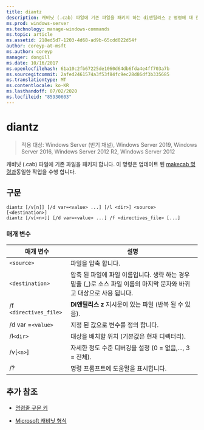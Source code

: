```yaml
---
title: diantz
description: 캐비닛 (.cab) 파일에 기존 파일을 패키지 하는 di앤틸리스 z 명령에 대 한 참조 문서입니다.
ms.prod: windows-server
ms.technology: manage-windows-commands
ms.topic: article
ms.assetid: 218ed5d7-1203-4d68-ad9b-65cdd022d54f
author: coreyp-at-msft
ms.author: coreyp
manager: dongill
ms.date: 10/16/2017
ms.openlocfilehash: 61a10c2fb67225de1060d64db6fda4e4ff703a7b
ms.sourcegitcommit: 2afed2461574a3f53f84fc9ec28d86df3b335685
ms.translationtype: MT
ms.contentlocale: ko-KR
ms.lasthandoff: 07/02/2020
ms.locfileid: "85930603"
---
```

# <a name="diantz"></a>diantz

> 적용 대상: Windows Server (반기 채널), Windows Server 2019, Windows Server 2016, Windows Server 2012 R2, Windows Server 2012

캐비닛 (.cab) 파일에 기존 파일을 패키지 합니다. 이 명령은 업데이트 된 [makecab 명령과](makecab.md)동일한 작업을 수행 합니다.

## <a name="syntax"></a>구문

```
diantz [/v[n]] [/d var=<value> ...] [/l <dir>] <source> [<destination>]
diantz [/v[<n>]] [/d var=<value> ...] /f <directives_file> [...]
```

### <a name="parameters"></a>매개 변수

| 매개 변수 | 설명 |
| --------- | ----------- |
| `<source>` | 파일을 압축 합니다. |
| `<destination>` | 압축 된 파일에 파일 이름입니다. 생략 하는 경우 밑줄 (_)로 소스 파일 이름의 마지막 문자와 바뀌고 대상으로 사용 됩니다. |
| /f `<directives_file>` | **Di앤틸리스 z** 지시문이 있는 파일 (반복 될 수 있음). |
| /d var =`<value>` | 지정 된 값으로 변수를 정의 합니다. |
| /l`<dir>` | 대상을 배치할 위치 (기본값은 현재 디렉터리). |
| /v[`<n>`] | 자세한 정도 수준 디버깅을 설정 (0 = 없음,..., 3 = 전체). |
| /? | 명령 프롬프트에 도움말을 표시합니다. |

## <a name="additional-references"></a>추가 참조

- [명령줄 구문 키](command-line-syntax-key.md)

- [Microsoft 캐비닛 형식](https://docs.microsoft.com/previous-versions/bb417343(v=msdn.10))
